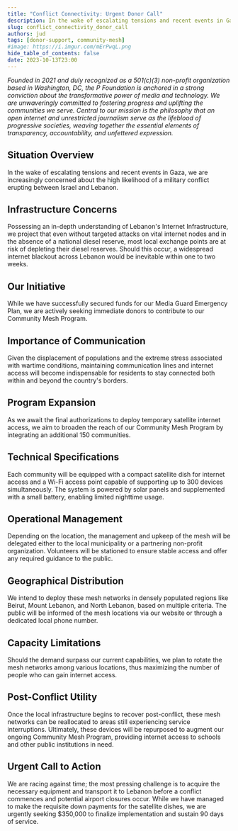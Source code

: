 ```yaml
---
title: "Conflict Connectivity: Urgent Donor Call"
description: In the wake of escalating tensions and recent events in Gaza, we are increasingly concerned about the high likelihood of a military conflict erupting between Israel and Lebanon.
slug: conflict_connectivity_donor_call
authors: jud
tags: [donor-support, community-mesh]
#image: https://i.imgur.com/mErPwqL.png
hide_table_of_contents: false
date: 2023-10-13T23:00
---
```


_Founded in 2021 and duly recognized as a 501(c)(3) non-profit organization based in Washington, DC, the P Foundation is anchored in a strong conviction about the transformative power of media and technology. We are unwaveringly committed to fostering progress and uplifting the communities we serve. Central to our mission is the philosophy that an open internet and unrestricted journalism serve as the lifeblood of progressive societies, weaving together the essential elements of transparency, accountability, and unfettered expression._

## Situation Overview

In the wake of escalating tensions and recent events in Gaza, we are increasingly concerned about the high likelihood of a military conflict erupting between Israel and Lebanon.

## Infrastructure Concerns

Possessing an in-depth understanding of Lebanon's Internet Infrastructure, we project that even without targeted attacks on vital internet nodes and in the absence of a national diesel reserve, most local exchange points are at risk of depleting their diesel reserves. Should this occur, a widespread internet blackout across Lebanon would be inevitable within one to two weeks.

## Our Initiative

While we have successfully secured funds for our Media Guard Emergency Plan, we are actively seeking immediate donors to contribute to our Community Mesh Program.

## Importance of Communication

Given the displacement of populations and the extreme stress associated with wartime conditions, maintaining communication lines and internet access will become indispensable for residents to stay connected both within and beyond the country's borders.

## Program Expansion

As we await the final authorizations to deploy temporary satellite internet access, we aim to broaden the reach of our Community Mesh Program by integrating an additional 150 communities.

## Technical Specifications

Each community will be equipped with a compact satellite dish for internet access and a Wi-Fi access point capable of supporting up to 300 devices simultaneously. The system is powered by solar panels and supplemented with a small battery, enabling limited nighttime usage.

## Operational Management

Depending on the location, the management and upkeep of the mesh will be delegated either to the local municipality or a partnering non-profit organization. Volunteers will be stationed to ensure stable access and offer any required guidance to the public.

## Geographical Distribution

We intend to deploy these mesh networks in densely populated regions like Beirut, Mount Lebanon, and North Lebanon, based on multiple criteria. The public will be informed of the mesh locations via our website or through a dedicated local phone number.

## Capacity Limitations

Should the demand surpass our current capabilities, we plan to rotate the mesh networks among various locations, thus maximizing the number of people who can gain internet access.

## Post-Conflict Utility

Once the local infrastructure begins to recover post-conflict, these mesh networks can be reallocated to areas still experiencing service interruptions. Ultimately, these devices will be repurposed to augment our ongoing Community Mesh Program, providing internet access to schools and other public institutions in need.

## Urgent Call to Action

We are racing against time; the most pressing challenge is to acquire the necessary equipment and transport it to Lebanon before a conflict commences and potential airport closures occur. While we have managed to make the requisite down payments for the satellite dishes, we are urgently seeking $350,000 to finalize implementation and sustain 90 days of service.
